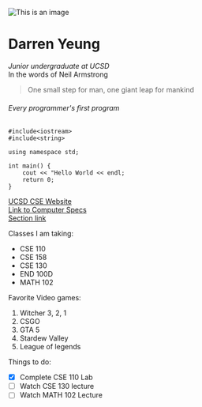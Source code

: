 ![This is an image](https://myoctocat.com/assets/images/base-octocat.svg)
# Darren Yeung
*Junior undergraduate at UCSD*  
In the words of Neil Armstrong  
> One small step for man, one giant leap for mankind
> 
###### Every programmer's first program
```
#include<iostream>
#include<string>

using namespace std; 

int main() {
    cout << "Hello World << endl;
    return 0; 
}
```
[UCSD CSE Website](https://cse.ucsd.edu/)  
[Link to Computer Specs](computer.md)  
[Section link](https://github.com/darrenyeung3110/CSE-110-Lab-1/blob/main/index.md#darren-yeung)  

Classes I am taking: 
- CSE 110 
- CSE 158
- CSE 130
- END 100D
- MATH 102 

Favorite Video games:
1. Witcher 3, 2, 1
2. CSGO
3. GTA 5 
4. Stardew Valley
5. League of legends

Things to do:
- [x] Complete CSE 110 Lab 
- [ ] Watch CSE 130 lecture
- [ ] Watch MATH 102 Lecture